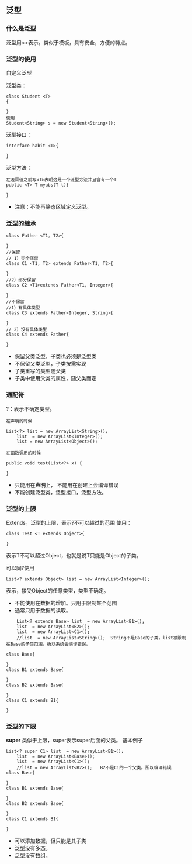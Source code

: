 ## 泛型
### 什么是泛型
泛型用<>表示。类似于模板，具有安全，方便的特点。
### 泛型的使用
自定义泛型

泛型类：
```
class Student <T>
{

}
使用
Student<String> s = new Student<String>();
```
泛型接口：
```
interface habit <T>{

}
```
泛型方法：
```
在返回值之前写<T>表明这是一个泛型方法并且含有一个T
public <T> T myabs(T t){
    
}
```

- 注意：不能再静态区域定义泛型。
### 泛型的继承
```
class Father <T1, T2>{
	
}
//保留
// 1）完全保留
class C1 <T1, T2> extends Father<T1, T2>{
	
}
//2）部分保留
class C2 <T1>extends Father<T1, Integer>{
	
}
//不保留
//1）有具体类型
class C3 extends Father<Integer, String>{
	
}
// 2）没有具体类型
class C4 extends Father{
	
}
```
- 保留父类泛型，子类也必须是泛型类
- 不保留父类泛型，子类按需实现
- 子类重写的类型随父类
- 子类中使用父类的属性，随父类而定
### 通配符
?：表示不确定类型。
```
在声明的时候

List<?> list = new ArrayList<String>();
	list  = new ArrayList<Integer>();
	list = new ArrayList<Object>();
```
```
在函数调用的时候

public void test(List<?> x) {
		
}
```
- 只能用在**声明**上， 不能用在创建上会编译错误
- 不能创建泛型类，泛型接口，泛型方法。
### 泛型的上限
Extends。泛型的上限，表示?不可以超过的范围
使用：
```
class Test <T extends Object>{
    
}
```
表示T不可以超过Object，也就是说T只能是Object的子类。

可以同?使用
```
List<? extends Object> list = new ArrayList<Integer>();

```
表示，接受Object的任意类型，类型不确定。
- 不能使用在数据的增加。只用于限制某个范围
- 通常只用于数据的读取。
```
	List<? extends Base> list  = new ArrayList<B1>();
	list  = new ArrayList<B2>();
	list  = new ArrayList<C1>();
	//list  = new ArrayList<String>();	String不是Base的子类，list被限制在Base的子类范围。所以系统会编译错误。
		
class Base{
	
}
class B1 extends Base{
	
}
class B2 extends Base{
	
}
class C1 extends B1{
	
}
```
### 泛型的下限
**super**
类似于上限，super表示super后面的父类。
基本例子
```
List<? super C1> list  = new ArrayList<B1>();
	list  = new ArrayList<Base>();
	list  = new ArrayList<C1>();
	//list = new ArrayList<B2>();	B2不是C1的一个父类。所以编译错误
class Base{
	
}
class B1 extends Base{
	
}
class B2 extends Base{
	
}
class C1 extends B1{
	
}
```
- 可以添加数据，但只能是其子类
- 泛型没有多态。
- 泛型没有数组。